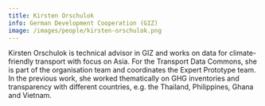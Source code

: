 ```yaml
---
title: Kirsten Orschulok
info: German Development Cooperation (GIZ)
image: /images/people/kirsten-orschulok.png
---
```


Kirsten Orschulok is technical advisor in GIZ and works on data for climate-friendly transport with focus on Asia. For the Transport Data Commons, she is part of the organisation team and coordinates the Expert Prototype team. In the previous work, she worked thematically on GHG inventories and transparency with different countries, e.g. the Thailand, Philippines, Ghana and Vietnam.
